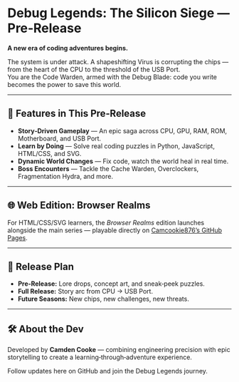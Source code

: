 # Debug Legends: The Silicon Siege — Pre‑Release

**A new era of coding adventures begins.**

The system is under attack. A shapeshifting Virus is corrupting the chips — from the heart of the CPU to the threshold of the USB Port.  
You are the Code Warden, armed with the Debug Blade: code you write becomes the power to save this world.

---

## 🚀 Features in This Pre‑Release
- **Story‑Driven Gameplay** — An epic saga across CPU, GPU, RAM, ROM, Motherboard, and USB Port.
- **Learn by Doing** — Solve real coding puzzles in Python, JavaScript, HTML/CSS, and SVG.
- **Dynamic World Changes** — Fix code, watch the world heal in real time.
- **Boss Encounters** — Tackle the Cache Warden, Overclockers, Fragmentation Hydra, and more.

---

## 🌐 Web Edition: Browser Realms
For HTML/CSS/SVG learners, the *Browser Realms* edition launches alongside the main series — playable directly on [Camcookie876’s GitHub Pages](#).

---

## 📅 Release Plan
- **Pre‑Release:** Lore drops, concept art, and sneak‑peek puzzles.
- **Full Release:** Story arc from CPU → USB Port.
- **Future Seasons:** New chips, new challenges, new threats.

---

## 🛠 About the Dev
Developed by **Camden Cooke** — combining engineering precision with epic storytelling to create a learning‑through‑adventure experience.

Follow updates here on GitHub and join the Debug Legends journey.
